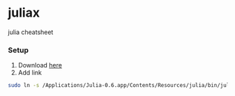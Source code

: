 # juliax
julia cheatsheet


### Setup
1) Download [here](https://julialang.org/downloads/)
2) Add link
``` bash
sudo ln -s /Applications/Julia-0.6.app/Contents/Resources/julia/bin/julia /usr/local/bin/julia
```
